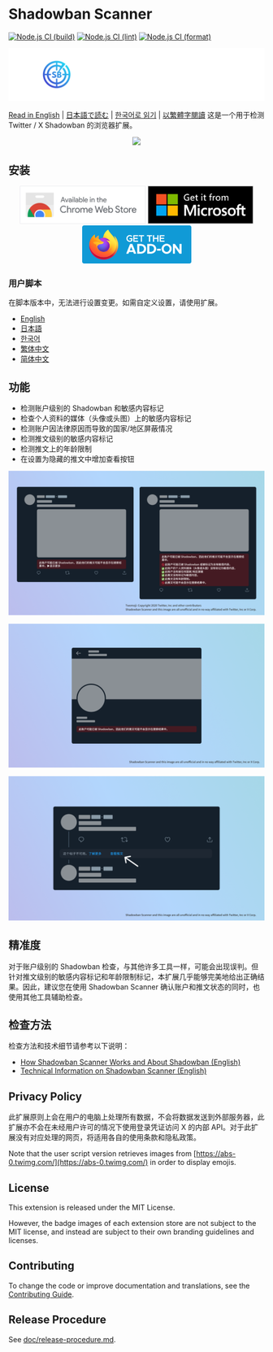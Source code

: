 # Shadowban Scanner

[![Node.js CI (build)](https://github.com/Robot-Inventor/shadowban-scanner/actions/workflows/build.yml/badge.svg)](https://github.com/Robot-Inventor/shadowban-scanner/actions/workflows/build.yml) [![Node.js CI (lint)](https://github.com/Robot-Inventor/shadowban-scanner/actions/workflows/lint.yml/badge.svg)](https://github.com/Robot-Inventor/shadowban-scanner/actions/workflows/lint.yml) [![Node.js CI (format)](https://github.com/Robot-Inventor/shadowban-scanner/actions/workflows/format.yml/badge.svg)](https://github.com/Robot-Inventor/shadowban-scanner/actions/workflows/format.yml)

![Shadowban Scanner 的标志](doc/image/logo.svg)

[Read in English](README.md) | [日本語で読む](README_ja.md) | [한국어로 읽기](README_ko.md) | [以繁體字閱讀](README_zh_tw.md)
这是一个用于检测 Twitter / X Shadowban 的浏览器扩展。

<p align="center">
<a href="https://www.buymeacoffee.com/keita_roboin"><img src="https://img.buymeacoffee.com/button-api/?text=Buy me a coffee&emoji=☕&slug=keita_roboin&button_colour=FFDD00&font_colour=000000&font_family=Arial&outline_colour=000000&coffee_colour=ffffff" /></a>
</p>

## 安装

<p align="center">
<a href="https://chromewebstore.google.com/detail/enlganfikppbjhabhkkilafmkhifadjd"><img src="./doc/image/badge/chrome.svg" height="75px"></a>
<a href="https://microsoftedge.microsoft.com/addons/detail/kfeecmboomhggeeceipnbbdjmhjoccbl"><img src="./doc/image/badge/edge.svg" height="75px"></a>
<a href="https://addons.mozilla.org/firefox/addon/{8fee6fa8-6d95-4b9e-9c51-324c207fabff}/"><img src="./doc/image/badge/firefox.svg" height="75px"></a>
</p>

### 用户脚本

在脚本版本中，无法进行设置变更。如需自定义设置，请使用扩展。

- [English](https://raw.githubusercontent.com/Robot-Inventor/shadowban-scanner/main/userScript/en.user.js)
- [日本語](https://raw.githubusercontent.com/Robot-Inventor/shadowban-scanner/main/userScript/ja.user.js)
- [한국어](https://raw.githubusercontent.com/Robot-Inventor/shadowban-scanner/main/userScript/ko.user.js)
- [繁体中文](https://raw.githubusercontent.com/Robot-Inventor/shadowban-scanner/main/userScript/zh_TW.user.js)
- [简体中文](https://raw.githubusercontent.com/Robot-Inventor/shadowban-scanner/main/userScript/zh_CN.user.js)

## 功能

- 检测账户级别的 Shadowban 和敏感内容标记
- 检查个人资料的媒体（头像或头图）上的敏感内容标记
- 检测账户因法律原因而导致的国家/地区屏蔽情况
- 检测推文级别的敏感内容标记
- 检测推文上的年龄限制
- 在设置为隐藏的推文中增加查看按钮

![账户级别 Shadowban 检测截图](doc/image/screenshot2_zh_cn.png)

![推文级别 Shadowban 检测截图](doc/image/screenshot1_zh_cn.png)

![被隐藏推文截图](doc/image/screenshot3_zh_cn.png)

## 精准度

对于账户级别的 Shadowban 检查，与其他许多工具一样，可能会出现误判。但针对推文级别的敏感内容标记和年龄限制标记，本扩展几乎能够完美地给出正确结果。因此，建议您在使用 Shadowban Scanner 确认账户和推文状态的同时，也使用其他工具辅助检查。

## 检查方法

检查方法和技术细节请参考以下说明：

- [How Shadowban Scanner Works and About Shadowban (English)](./doc/en/about-shadowban.md)
- [Technical Information on Shadowban Scanner (English)](./doc/en/technical-information.md)

## Privacy Policy

<!-- PRIVACY_POLICY_TEXT_START -->
<!-- THIS SECTION IS GENERATED FROM ./src/_locales/zh_CN/messages.json. DO NOT EDIT MANUALLY -->

此扩展原则上会在用户的电脑上处理所有数据，不会将数据发送到外部服务器，此扩展亦不会在未经用户许可的情况下使用登录凭证访问 X 的内部 API。对于此扩展没有对应处理的网页，将适用各自的使用条款和隐私政策。

<!-- PRIVACY_POLICY_TEXT_END -->

Note that the user script version retrieves images from [https://abs-0.twimg.com/](https://abs-0.twimg.com/) in order to display emojis.

## License

This extension is released under the MIT License.

However, the badge images of each extension store are not subject to the MIT license, and instead are subject to their own branding guidelines and licenses.

## Contributing

To change the code or improve documentation and translations, see the [Contributing Guide](CONTRIBUTING.md).

## Release Procedure

See [doc/release-procedure.md](doc/release-procedure.md).
